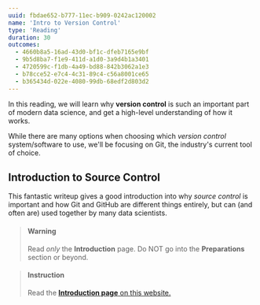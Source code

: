 ```yaml
---
uuid: fbdae652-b777-11ec-b909-0242ac120002
name: 'Intro to Version Control'
type: 'Reading'
duration: 30
outcomes:
  - 4660b8a5-16ad-43d0-bf1c-dfeb7165e9bf
  - 9b5d8ba7-f1e9-411d-a1d0-3a9d4b1a3401
  - 4720599c-f1db-4a49-bd88-842b3062a1e3
  - b78cce52-e7c4-4c31-89c4-c56a8001ce65
  - b365434d-022e-4080-99db-68edf2d803d2
---
```


In this reading, we will learn why **version control** is such an important part of modern data science, and get a high-level understanding of how it works.

While there are many options when choosing which _version control_ system/software to use, we'll be focusing on Git, the industry's current tool of choice.

## Introduction to Source Control

This fantastic writeup gives a good introduction into why _source control_ is important and how Git and GitHub are different things entirely, but can (and often are) used together by many data scientists. 

> #### Warning
> Read _only_ the **Introduction** page. Do NOT go into the **Preparations** section or beyond.

<!--  -->

> #### Instruction
> Read the [**Introduction page** on this website.](https://launchschool.com/books/git/read/introduction>)
